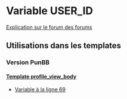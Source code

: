 # Variable USER_ID
[Explication sur le forum des forums](http://forum.forumactif.com/t294113-listing-des-variables#USER_ID)
## Utilisations dans les templates
### Version PunBB
#### [Template profile_view_body](punbb/profile_view_body.md)
* [Variable à la ligne 69](../punbb/profile_view_body.tpl#L69)